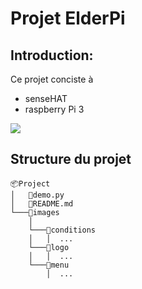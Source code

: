 # __Projet ElderPi__

## Introduction: 
Ce projet conciste à 

* senseHAT
* raspberry Pi 3

![](cablage_alarme.JPG#center)

## Structure du projet
```
📦Project
│   📜demo.py
│   📜README.md 
└───📂images
    │
    └───📂conditions
    │   │  ...
    └───📂logo
    │   │  ...
    └───📂menu
        │  ...
```

    
